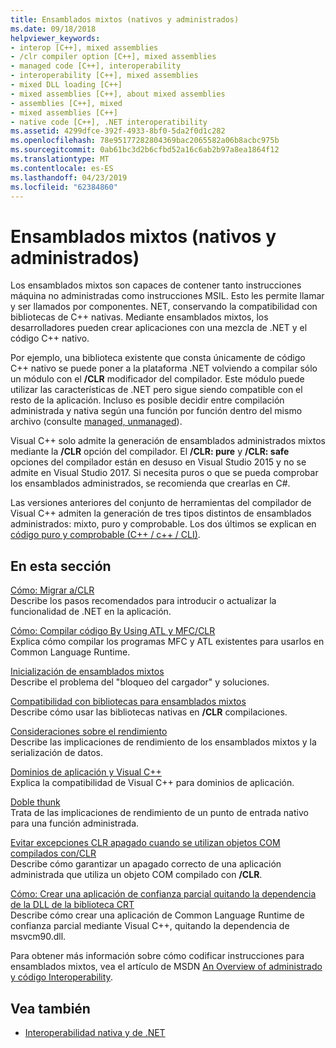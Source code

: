 ```yaml
---
title: Ensamblados mixtos (nativos y administrados)
ms.date: 09/18/2018
helpviewer_keywords:
- interop [C++], mixed assemblies
- /clr compiler option [C++], mixed assemblies
- managed code [C++], interoperability
- interoperability [C++], mixed assemblies
- mixed DLL loading [C++]
- mixed assemblies [C++], about mixed assemblies
- assemblies [C++], mixed
- mixed assemblies [C++]
- native code [C++], .NET interoperatibility
ms.assetid: 4299dfce-392f-4933-8bf0-5da2f0d1c282
ms.openlocfilehash: 78e95177282804369bac2065582a06b8acbc975b
ms.sourcegitcommit: 0ab61bc3d2b6cfbd52a16c6ab2b97a8ea1864f12
ms.translationtype: MT
ms.contentlocale: es-ES
ms.lasthandoff: 04/23/2019
ms.locfileid: "62384860"
---
```

# <a name="mixed-native-and-managed-assemblies"></a>Ensamblados mixtos (nativos y administrados)

Los ensamblados mixtos son capaces de contener tanto instrucciones máquina no administradas como instrucciones MSIL. Esto les permite llamar y ser llamados por componentes. NET, conservando la compatibilidad con bibliotecas de C++ nativas. Mediante ensamblados mixtos, los desarrolladores pueden crear aplicaciones con una mezcla de .NET y el código C++ nativo.

Por ejemplo, una biblioteca existente que consta únicamente de código C++ nativo se puede poner a la plataforma .NET volviendo a compilar sólo un módulo con el **/CLR** modificador del compilador. Este módulo puede utilizar las características de .NET pero sigue siendo compatible con el resto de la aplicación. Incluso es posible decidir entre compilación administrada y nativa según una función por función dentro del mismo archivo (consulte [managed, unmanaged](../preprocessor/managed-unmanaged.md)).

Visual C++ solo admite la generación de ensamblados administrados mixtos mediante la **/CLR** opción del compilador. El **/CLR: pure** y **/CLR: safe** opciones del compilador están en desuso en Visual Studio 2015 y no se admite en Visual Studio 2017. Si necesita puros o que se pueda comprobar los ensamblados administrados, se recomienda que crearlas en C#.

Las versiones anteriores del conjunto de herramientas del compilador de Visual C++ admiten la generación de tres tipos distintos de ensamblados administrados: mixto, puro y comprobable. Los dos últimos se explican en [código puro y comprobable (C++ / c++ / CLI)](../dotnet/pure-and-verifiable-code-cpp-cli.md).

## <a name="in-this-section"></a>En esta sección

[Cómo: Migrar a/CLR](../dotnet/how-to-migrate-to-clr.md)<br/>
Describe los pasos recomendados para introducir o actualizar la funcionalidad de .NET en la aplicación.

[Cómo: Compilar código By Using ATL y MFC/CLR](../dotnet/how-to-compile-mfc-and-atl-code-by-using-clr.md)<br/>
Explica cómo compilar los programas MFC y ATL existentes para usarlos en Common Language Runtime.

[Inicialización de ensamblados mixtos](../dotnet/initialization-of-mixed-assemblies.md)<br/>
Describe el problema del "bloqueo del cargador" y soluciones.

[Compatibilidad con bibliotecas para ensamblados mixtos](../dotnet/library-support-for-mixed-assemblies.md)<br/>
Describe cómo usar las bibliotecas nativas en **/CLR** compilaciones.

[Consideraciones sobre el rendimiento](../dotnet/performance-considerations-for-interop-cpp.md)<br/>
Describe las implicaciones de rendimiento de los ensamblados mixtos y la serialización de datos.

[Dominios de aplicación y Visual C++](../dotnet/application-domains-and-visual-cpp.md)<br/>
Explica la compatibilidad de Visual C++ para dominios de aplicación.

[Doble thunk](../dotnet/double-thunking-cpp.md)<br/>
Trata de las implicaciones de rendimiento de un punto de entrada nativo para una función administrada.

[Evitar excepciones CLR apagado cuando se utilizan objetos COM compilados con/CLR](../dotnet/avoiding-exceptions-on-clr-shutdown-when-consuming-com-objects-built-with-clr.md)<br/>
Describe cómo garantizar un apagado correcto de una aplicación administrada que utiliza un objeto COM compilado con **/CLR**.

[Cómo: Crear una aplicación de confianza parcial quitando la dependencia de la DLL de la biblioteca CRT](../dotnet/create-a-partially-trusted-application.md)<br/>
Describe cómo crear una aplicación de Common Language Runtime de confianza parcial mediante Visual C++, quitando la dependencia de msvcm90.dll.

Para obtener más información sobre cómo codificar instrucciones para ensamblados mixtos, vea el artículo de MSDN [An Overview of administrado y código Interoperability](https://msdn.microsoft.com/library/ms973872.aspx).

## <a name="see-also"></a>Vea también

- [Interoperabilidad nativa y de .NET](../dotnet/native-and-dotnet-interoperability.md)
